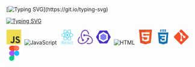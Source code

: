 [![Typing SVG](https://readme-typing-svg.herokuapp.com?font=TT+Lakes&size=35&pause=1000&color=00DF14&background=28FFA000&multiline=true&width=1000&height=60&lines=Matrix+has+you+.+.+.)](https://git.io/typing-svg)

[![Typing SVG](https://readme-typing-svg.herokuapp.com?font=TT+Lakes&size=40&pause=5000&color=F70000&multiline=true&width=1000&height=60&lines=Languages+and+Tools+%3A+)](https://git.io/typing-svg)
<div>
  <img src="https://github.com/devicons/devicon/blob/master/icons/javascript/javascript-original.svg" title="JavaScript" alt="JavaScript" width="40" height="40"/>&nbsp;
  <img src="https://user-images.githubusercontent.com/72487714/204940707-331f028d-b140-45c4-9b57-897d071738f1.png" title="JavaScript" alt="JavaScript" width="40" height="40"/>&nbsp;
  <img src="https://github.com/devicons/devicon/blob/master/icons/react/react-original-wordmark.svg" title="React" alt="React" width="40" height="40"/>&nbsp;
  <img src="https://github.com/devicons/devicon/blob/master/icons/redux/redux-original.svg" title="Redux" alt="Redux " width="40" height="40"/>&nbsp;
  <img src="https://github.com/devicons/devicon/blob/master/icons/eslint/eslint-original.svg" title="Git" **alt="Git" width="40" height="40"/>&nbsp;
  <img src="https://user-images.githubusercontent.com/72487714/204940105-ff1fba89-4c42-4f62-aeec-aa92beeed0fd.png" title="HTML5" alt="HTML" width="40"height="40"/>&nbsp;
  <img src="https://github.com/devicons/devicon/blob/master/icons/html5/html5-original.svg" title="HTML5" alt="HTML" width="40" height="40"/>&nbsp;
  <img src="https://github.com/devicons/devicon/blob/master/icons/css3/css3-plain-wordmark.svg"  title="CSS3" alt="CSS" width="40" height="40"/>&nbsp;
  <img src="https://github.com/devicons/devicon/blob/master/icons/git/git-original.svg" title="Git" **alt="Git" width="40" height="40"/>&nbsp;
  <img src="https://github.com/devicons/devicon/blob/master/icons/figma/figma-original.svg" title="Git" **alt="Git" width="40" height="40"/>&nbsp;
  
</div>


